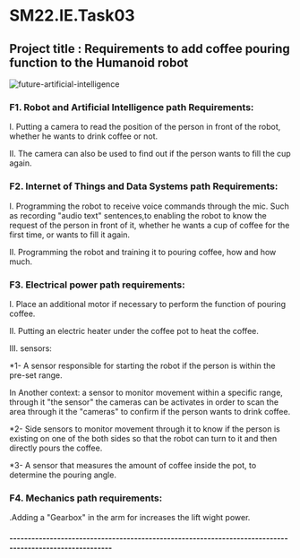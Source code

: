 # SM22.IE.Task03  
## Project title : Requirements to add coffee pouring function to the Humanoid robot

![future-artificial-intelligence](https://user-images.githubusercontent.com/108364038/182312511-3329760c-73e9-4802-89ee-ede70b4016f7.png)

### F1. Robot and Artificial Intelligence path Requirements:

I. Putting a camera to read the position of the person in front of the robot, whether he wants to drink coffee or not.

II. The camera can also be used to find out if the person wants to fill the cup again.

### F2. Internet of Things and Data Systems path Requirements:

 I. Programming the robot to receive voice commands through the mic. Such as recording "audio text" sentences,to enabling the robot to know the request of the person in front of it, whether he wants a cup of coffee for the first time, or wants to fill it again.
 
 II. Programming the robot and training it to pouring coffee, how and how much.
 
 ### F3. Electrical power path requirements:
 
 I.  Place an additional motor if necessary to perform the function of pouring coffee.
 
 II. Putting an electric heater under the coffee pot to heat the coffee.
 
 III. sensors:
 
 *1-  A sensor responsible for starting the robot if the person is within the pre-set range.
 
 In Another context: a sensor to monitor movement within a specific range, through it "the sensor" the cameras can be activates in order to scan the area through it the "cameras" to confirm if the person wants to drink coffee.
 
*2-   Side sensors to monitor movement through it to know if the person is existing on one of the both sides so that the robot can turn to it and then directly pours the coffee.

*3-   A sensor that measures the amount of coffee inside the pot, to determine the pouring angle.

### F4. Mechanics path requirements:

.Adding a "Gearbox" in the arm for increases the lift wight  power.

#### --------------------------------------------------------------------------------------------------------
